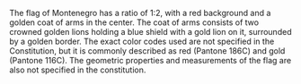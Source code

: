 The flag of Montenegro has a ratio of 1:2, with a red background and a golden coat of arms in the center. The coat of arms consists of two crowned golden lions holding a blue shield with a gold lion on it, surrounded by a golden border. The exact color codes used are not specified in the Constitution, but it is commonly described as red (Pantone 186C) and gold (Pantone 116C). The geometric properties and measurements of the flag are also not specified in the constitution.
